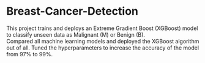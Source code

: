 # Breast-Cancer-Detection
This project trains and deploys an Extreme Gradient Boost (XGBoost) model to classify unseen data as Malignant (M) or Benign (B).  
Compared all machine learning models and deployed the XGBoost algorithm out of all.
Tuned the hyperparameters to increase the accuracy of the model from 97% to 99%.

